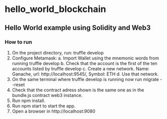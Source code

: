# hello_world_blockchain
## Hello World example using Solidity and Web3

### How to run

1. On the project directory, run: truffle develop
2. Configure Metamask:
	a. Import Wallet using the mnemonic words from running truffle develop
	b. Check that the account is the first of the ten accounts listed by truffle develop
	c. Create a new network. Name: Ganache, url: http://localhost:9545/, Symbol: ETH
	d. Use that network.
3. On the same terminal where truffle develop is running now run migrate --reset
4. Check that the contract adress shown is the same one as in the bundle.js contract web3 instance.
5. Run npm install.
6. Run npm start to start the app.
7. Open a browser in http://localhost:9080